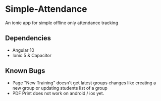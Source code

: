 # Simple-Attendance
An ionic app for simple offline only attendance tracking

## Dependencies
* Angular 10
* Ionic 5 & Capacitor

## Known Bugs
* Page "New Training" doesn't get latest groups changes like creating a new group
or updating students list of a group 
* PDF Print does not work on android / ios yet.
